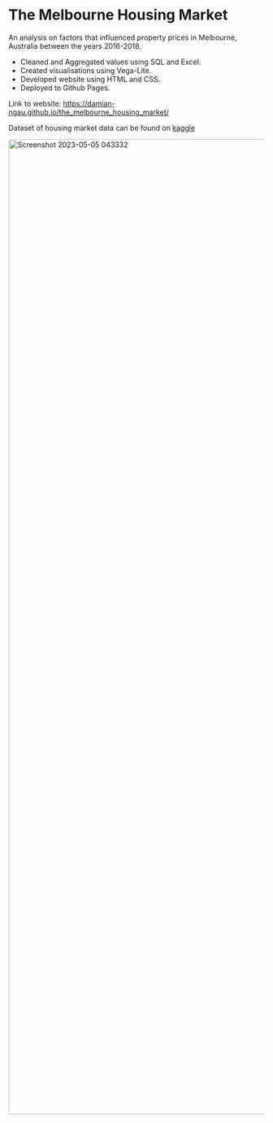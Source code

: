# The Melbourne Housing Market

An analysis on factors that influenced property prices in Melbourne, Australia between the years 2016-2018.

- Cleaned and Aggregated values using SQL and Excel.
- Created visualisations using Vega-Lite.
- Developed website using HTML and CSS.
- Deployed to Github Pages.

Link to website: https://damian-ngau.github.io/the_melbourne_housing_market/

Dataset of housing market data can be found on [kaggle](https://www.kaggle.com/datasets/anthonypino/melbourne-housing-market)

<img width="1920" alt="Screenshot 2023-05-05 043332" src="https://user-images.githubusercontent.com/49575407/236297380-c11cdd3b-0b79-4770-9215-74ffaecbb4fa.png">
